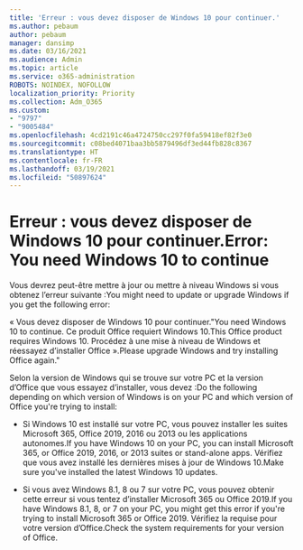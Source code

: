 ```yaml
---
title: 'Erreur : vous devez disposer de Windows 10 pour continuer.'
ms.author: pebaum
author: pebaum
manager: dansimp
ms.date: 03/16/2021
ms.audience: Admin
ms.topic: article
ms.service: o365-administration
ROBOTS: NOINDEX, NOFOLLOW
localization_priority: Priority
ms.collection: Adm_O365
ms.custom:
- "9797"
- "9005484"
ms.openlocfilehash: 4cd2191c46a4724750cc297f0fa59418ef82f3e0
ms.sourcegitcommit: c08bed4071baa3bb5879496df3ed44fb828c8367
ms.translationtype: HT
ms.contentlocale: fr-FR
ms.lasthandoff: 03/19/2021
ms.locfileid: "50897624"
---
```

# <a name="error-you-need-windows-10-to-continue"></a><span data-ttu-id="fb304-102">Erreur : vous devez disposer de Windows 10 pour continuer.</span><span class="sxs-lookup"><span data-stu-id="fb304-102">Error: You need Windows 10 to continue</span></span>

<span data-ttu-id="fb304-103">Vous devrez peut-être mettre à jour ou mettre à niveau Windows si vous obtenez l’erreur suivante :</span><span class="sxs-lookup"><span data-stu-id="fb304-103">You might need to update or upgrade Windows if you get the following error:</span></span>

<span data-ttu-id="fb304-104">« Vous devez disposer de Windows 10 pour continuer.</span><span class="sxs-lookup"><span data-stu-id="fb304-104">"You need Windows 10 to continue.</span></span> <span data-ttu-id="fb304-105">Ce produit Office requiert Windows 10.</span><span class="sxs-lookup"><span data-stu-id="fb304-105">This Office product requires Windows 10.</span></span> <span data-ttu-id="fb304-106">Procédez à une mise à niveau de Windows et réessayez d’installer Office ».</span><span class="sxs-lookup"><span data-stu-id="fb304-106">Please upgrade Windows and try installing Office again."</span></span>

<span data-ttu-id="fb304-107">Selon la version de Windows qui se trouve sur votre PC et la version d’Office que vous essayez d’installer, vous devez :</span><span class="sxs-lookup"><span data-stu-id="fb304-107">Do the following depending on which version of Windows is on your PC and which version of Office you're trying to install:</span></span>

- <span data-ttu-id="fb304-108">Si Windows 10 est installé sur votre PC, vous pouvez installer les suites Microsoft 365, Office 2019, 2016 ou 2013 ou les applications autonomes.</span><span class="sxs-lookup"><span data-stu-id="fb304-108">If you have Windows 10 on your PC, you can install Microsoft 365, or Office 2019, 2016, or 2013 suites or stand-alone apps.</span></span> <span data-ttu-id="fb304-109">Vérifiez que vous avez installé les dernières mises à jour de Windows 10.</span><span class="sxs-lookup"><span data-stu-id="fb304-109">Make sure you've installed the latest Windows 10 updates.</span></span>

- <span data-ttu-id="fb304-110">Si vous avez Windows 8.1, 8 ou 7 sur votre PC, vous pouvez obtenir cette erreur si vous tentez d’installer Microsoft 365 ou Office 2019.</span><span class="sxs-lookup"><span data-stu-id="fb304-110">If you have Windows 8.1, 8, or 7 on your PC, you might get this error if you're trying to install Microsoft 365 or Office 2019.</span></span> <span data-ttu-id="fb304-111">Vérifiez la requise pour votre version d’Office.</span><span class="sxs-lookup"><span data-stu-id="fb304-111">Check the system requirements for your version of Office.</span></span>